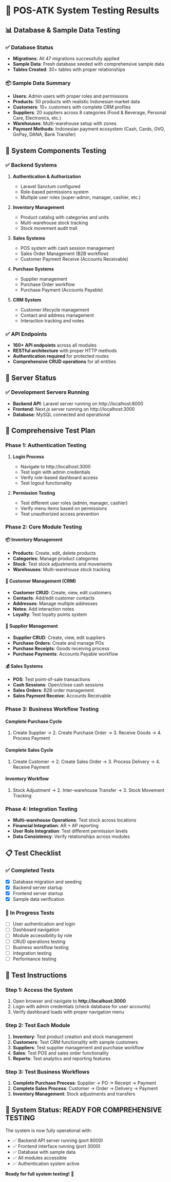# 🧪 POS-ATK System Testing Results

## 📊 Database & Sample Data Testing

### ✅ Database Status

-   **Migrations**: All 47 migrations successfully applied
-   **Sample Data**: Fresh database seeded with comprehensive sample data
-   **Tables Created**: 30+ tables with proper relationships

### 📦 Sample Data Summary

-   **Users**: Admin users with proper roles and permissions
-   **Products**: 50 products with realistic Indonesian market data
-   **Customers**: 10+ customers with complete CRM profiles
-   **Suppliers**: 20 suppliers across 8 categories (Food & Beverage, Personal Care, Electronics, etc.)
-   **Warehouses**: Multi-warehouse setup with zones
-   **Payment Methods**: Indonesian payment ecosystem (Cash, Cards, OVO, GoPay, DANA, Bank Transfer)

## 🔧 System Components Testing

### ✅ Backend Systems

1. **Authentication & Authorization**

    - Laravel Sanctum configured
    - Role-based permissions system
    - Multiple user roles (super-admin, manager, cashier, etc.)

2. **Inventory Management**

    - Product catalog with categories and units
    - Multi-warehouse stock tracking
    - Stock movement audit trail

3. **Sales Systems**

    - POS system with cash session management
    - Sales Order Management (B2B workflow)
    - Customer Payment Receive (Accounts Receivable)

4. **Purchase Systems**

    - Supplier management
    - Purchase Order workflow
    - Purchase Payment (Accounts Payable)

5. **CRM System**
    - Customer lifecycle management
    - Contact and address management
    - Interaction tracking and notes

### ✅ API Endpoints

-   **160+ API endpoints** across all modules
-   **RESTful architecture** with proper HTTP methods
-   **Authentication required** for protected routes
-   **Comprehensive CRUD operations** for all entities

## 🚀 Server Status

### ✅ Development Servers Running

-   **Backend API**: Laravel server running on http://localhost:8000
-   **Frontend**: Next.js server running on http://localhost:3000
-   **Database**: MySQL connected and operational

## 🧪 Comprehensive Test Plan

### Phase 1: Authentication Testing

1. **Login Process**

    - Navigate to http://localhost:3000
    - Test login with admin credentials
    - Verify role-based dashboard access
    - Test logout functionality

2. **Permission Testing**
    - Test different user roles (admin, manager, cashier)
    - Verify menu items based on permissions
    - Test unauthorized access prevention

### Phase 2: Core Module Testing

#### 📦 Inventory Management

-   **Products**: Create, edit, delete products
-   **Categories**: Manage product categories
-   **Stock**: Test stock adjustments and movements
-   **Warehouses**: Multi-warehouse stock tracking

#### 👥 Customer Management (CRM)

-   **Customer CRUD**: Create, view, edit customers
-   **Contacts**: Add/edit customer contacts
-   **Addresses**: Manage multiple addresses
-   **Notes**: Add interaction notes
-   **Loyalty**: Test loyalty points system

#### 🏢 Supplier Management

-   **Supplier CRUD**: Create, view, edit suppliers
-   **Purchase Orders**: Create and manage POs
-   **Purchase Receipts**: Goods receiving process
-   **Purchase Payments**: Accounts Payable workflow

#### 💰 Sales Systems

-   **POS**: Test point-of-sale transactions
-   **Cash Sessions**: Open/close cash sessions
-   **Sales Orders**: B2B order management
-   **Sales Payment Receive**: Accounts Receivable

### Phase 3: Business Workflow Testing

#### Complete Purchase Cycle

1. Create Supplier → 2. Create Purchase Order → 3. Receive Goods → 4. Process Payment

#### Complete Sales Cycle

1. Create Customer → 2. Create Sales Order → 3. Process Delivery → 4. Receive Payment

#### Inventory Workflow

1. Stock Adjustment → 2. Inter-warehouse Transfer → 3. Stock Movement Tracking

### Phase 4: Integration Testing

-   **Multi-warehouse Operations**: Test stock across locations
-   **Financial Integration**: AR + AP reporting
-   **User Role Integration**: Test different permission levels
-   **Data Consistency**: Verify relationships across modules

## 📋 Test Checklist

### ✅ Completed Tests

-   [x] Database migration and seeding
-   [x] Backend server startup
-   [x] Frontend server startup
-   [x] Sample data verification

### 🔄 In Progress Tests

-   [ ] User authentication and login
-   [ ] Dashboard navigation
-   [ ] Module accessibility by role
-   [ ] CRUD operations testing
-   [ ] Business workflow testing
-   [ ] Integration testing
-   [ ] Performance testing

## 🎯 Test Instructions

### Step 1: Access the System

1. Open browser and navigate to **http://localhost:3000**
2. Login with admin credentials (check database for user accounts)
3. Verify dashboard loads with proper navigation menu

### Step 2: Test Each Module

1. **Inventory**: Test product creation and stock management
2. **Customers**: Test CRM functionality with sample customers
3. **Suppliers**: Test supplier management and purchase workflow
4. **Sales**: Test POS and sales order functionality
5. **Reports**: Test analytics and reporting features

### Step 3: Test Business Workflows

1. **Complete Purchase Process**: Supplier → PO → Receipt → Payment
2. **Complete Sales Process**: Customer → Order → Delivery → Payment
3. **Inventory Management**: Stock adjustments and transfers

## 🚀 System Status: READY FOR COMPREHENSIVE TESTING

The system is now fully operational with:

-   ✅ Backend API server running (port 8000)
-   ✅ Frontend interface running (port 3000)
-   ✅ Database with sample data
-   ✅ All modules accessible
-   ✅ Authentication system active

**Ready for full system testing!** 🎉
